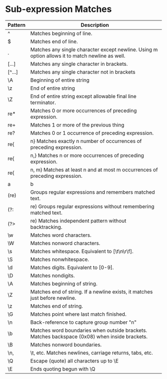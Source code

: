 # Sub-expression Matches

| Pattern | Description                                                                                     |
|---------|-------------------------------------------------------------------------------------------------|
| ^       | Matches beginning of line.                                                                      |
| $       | Matches end of line.                                                                            |
| .       | Matches any single character except newline. Using m option allows it to match newline as well. |
| [...]   | Matches any single character in brackets.                                                       |
| [^...]  | Matches any single character not in brackets                                                    |
| \A      | Beginning of entire string                                                                      |
| \z      | End of entire string                                                                            |
| \Z      | End of entire string except allowable final line terminator.                                    |
| re*     | Matches 0 or more occurrences of preceding expression.                                          |
| re+     | Matches 1 or more of the previous thing                                                         |
| re?     | Matches 0 or 1 occurrence of preceding expression.                                              |
| re{     | n} Matches exactly n number of occurrences of preceding expression.                             |
| re{     | n,} Matches n or more occurrences of preceding expression.                                      |
| re{     | n, m} Matches at least n and at most m occurrences of preceding expression.                     |
| a|b     | b Matches either a or b.                                                                        |
| (re)    | Groups regular expressions and remembers matched text.                                          |
| (?:     | re) Groups regular expressions without remembering matched text.                                |
| (?>     | re) Matches independent pattern without backtracking.                                           |
| \w      | Matches word characters.                                                                        |
| \W      | Matches nonword characters.                                                                     |
| \s      | Matches whitespace. Equivalent to [\t\n\r\f].                                                   |
| \S      | Matches nonwhitespace.                                                                          |
| \d      | Matches digits. Equivalent to [0-9].                                                            |
| \D      | Matches nondigits.                                                                              |
| \A      | Matches beginning of string.                                                                    |
| \Z      | Matches end of string. If a newline exists, it matches just before newline.                     |
| \z      | Matches end of string.                                                                          |
| \G      | Matches point where last match finished.                                                        |
| \n      | Back-reference to capture group number "n"                                                      |
| \b      | Matches word boundaries when outside brackets. Matches backspace (0x08) when inside brackets.   |
| \B      | Matches nonword boundaries.                                                                     |
| \n,     | \t, etc. Matches newlines, carriage returns, tabs, etc.                                         |
| \Q      | Escape (quote) all characters up to \E                                                          |
| \E      | Ends quoting begun with \Q                                                                      |

